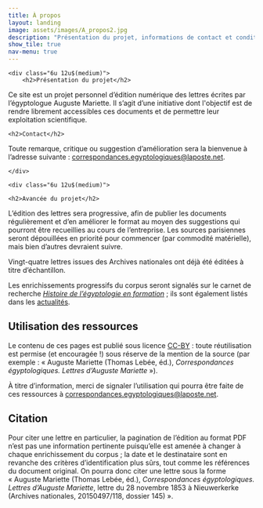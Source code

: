 ```yaml
---
title: À propos
layout: landing
image: assets/images/A_propos2.jpg
description: "Présentation du projet, informations de contact et conditions de réutilisation."
show_tile: true
nav-menu: true
---
```

<!-- Main -->
<div id="main" class="alt">

<!-- One -->
<section id="one">
	<div class="inner">

<!-- Content -->
<div class="row">

	<div class="6u 12u$(medium)">
		<h2>Présentation du projet</h2>

<p>Ce site est un projet personnel d’édition numérique des lettres écrites par l’égyptologue Auguste Mariette. Il s’agit d’une initiative dont l'objectif est de rendre librement accessibles ces documents et de permettre leur exploitation scientifique.</p>

	<h2>Contact</h2>

<p>Toute remarque, critique ou suggestion d’amélioration sera la bienvenue à l’adresse suivante&nbsp;: <a href="mailto:correspondances.egyptologiques@laposte.net">correspondances.egyptologiques@laposte.net</a>.</p>


	</div>
	
	<div class="6u 12u$(medium)">

	<h2>Avancée du projet</h2>

<p>L’édition des lettres sera progressive, afin de publier les documents régulièrement et d’en améliorer le format au moyen des suggestions qui pourront être recueillies au cours de l’entreprise. Les sources parisiennes seront dépouillées en priorité pour commencer (par commodité matérielle), mais bien d’autres devraient suivre.</p>
<p>Vingt-quatre lettres issues des Archives nationales ont déjà été éditées à titre d’échantillon.</p>
<p>Les enrichissements progressifs du corpus seront signalés sur le carnet de recherche <i><a href="https://hef.hypotheses.org/">Histoire de l’égyptologie en formation</a></i>&nbsp;; ils sont également listés dans les <a href="{{site.baseurl}}/webpages/News">actualités</a>.</p>
	</div>
</div>

<div class="row">
	<div class="6u 12u$(medium)">
<h2>Utilisation des ressources</h2>

<p>Le contenu de ces pages est publié sous licence <a href="https://creativecommons.org/licenses/by/4.0/">CC-BY</a>&nbsp;: toute réutilisation est permise (et encouragée !) sous réserve de la mention de la source (par exemple&nbsp;: «&nbsp;Auguste Mariette (Thomas Lebée, éd.), <i>Correspondances égyptologiques. Lettres d’Auguste Mariette</i>&nbsp;»).</p>
<p>À titre d’information, merci de signaler l’utilisation qui pourra être faite de ces ressources à <a href="mailto:correspondances.egyptologiques@laposte.net">correspondances.egyptologiques@laposte.net</a>.</p>
	</div>
	<div class="6u 12u$(medium)">
<h2>Citation</h2>

<p>Pour citer une lettre en particulier, la pagination de l’édition au format PDF n’est pas une information pertinente puisqu’elle est amenée à changer à chaque enrichissement du corpus&nbsp;; la date et le destinataire sont en revanche des critères d’identification plus sûrs, tout comme les références du document original. On pourra donc citer une lettre sous la forme «&nbsp;Auguste Mariette (Thomas Lebée, éd.), <i>Correspondances égyptologiques. Lettres d’Auguste Mariette</i>, lettre du 28 novembre 1853 à Nieuwerkerke (Archives nationales, 20150497/118, dossier 145)&nbsp;».</p>
</div>

</div>
</div>
</section>
</div>
